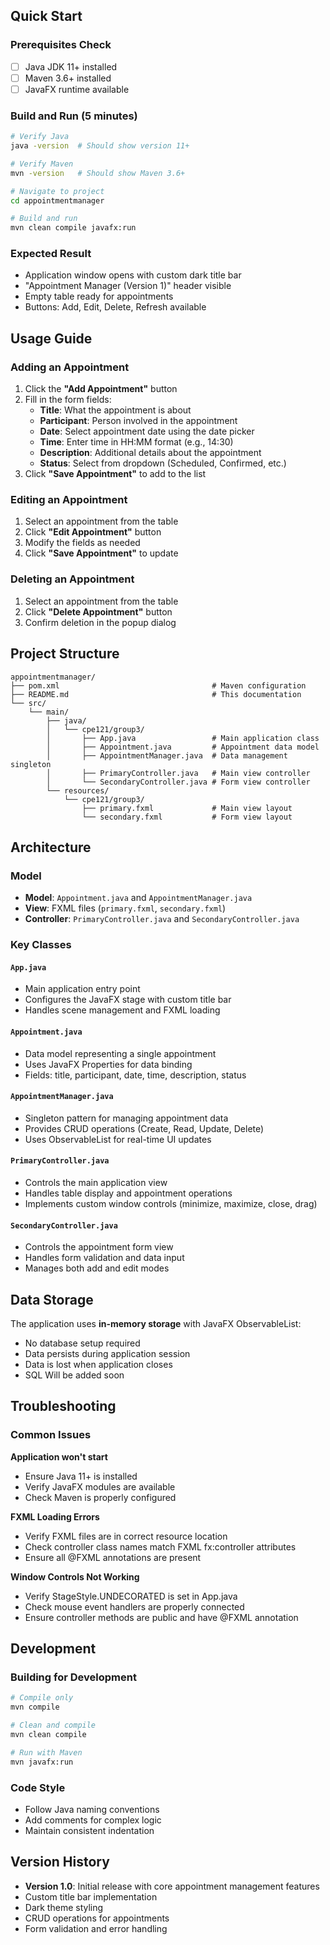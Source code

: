 ## Quick Start

### Prerequisites Check
- [ ] Java JDK 11+ installed
- [ ] Maven 3.6+ installed  
- [ ] JavaFX runtime available

### Build and Run (5 minutes)
```bash
# Verify Java
java -version  # Should show version 11+

# Verify Maven
mvn -version   # Should show Maven 3.6+

# Navigate to project
cd appointmentmanager

# Build and run
mvn clean compile javafx:run
```

### Expected Result
- Application window opens with custom dark title bar
- "Appointment Manager (Version 1)" header visible
- Empty table ready for appointments
- Buttons: Add, Edit, Delete, Refresh available

## Usage Guide

### Adding an Appointment
1. Click the **"Add Appointment"** button
2. Fill in the form fields:
   - **Title**: What the appointment is about
   - **Participant**: Person involved in the appointment
   - **Date**: Select appointment date using the date picker
   - **Time**: Enter time in HH:MM format (e.g., 14:30)
   - **Description**: Additional details about the appointment
   - **Status**: Select from dropdown (Scheduled, Confirmed, etc.)
3. Click **"Save Appointment"** to add to the list

### Editing an Appointment
1. Select an appointment from the table
2. Click **"Edit Appointment"** button
3. Modify the fields as needed
4. Click **"Save Appointment"** to update

### Deleting an Appointment
1. Select an appointment from the table
2. Click **"Delete Appointment"** button
3. Confirm deletion in the popup dialog

## Project Structure

```
appointmentmanager/
├── pom.xml                                  # Maven configuration
├── README.md                                # This documentation
└── src/
    └── main/
        ├── java/
        │   └── cpe121/group3/
        │       ├── App.java                 # Main application class
        │       ├── Appointment.java         # Appointment data model
        │       ├── AppointmentManager.java  # Data management singleton
        │       ├── PrimaryController.java   # Main view controller
        │       └── SecondaryController.java # Form view controller
        └── resources/
            └── cpe121/group3/
                ├── primary.fxml             # Main view layout
                └── secondary.fxml           # Form view layout
```

## Architecture

### Model
- **Model**: `Appointment.java` and `AppointmentManager.java`
- **View**: FXML files (`primary.fxml`, `secondary.fxml`)
- **Controller**: `PrimaryController.java` and `SecondaryController.java`

### Key Classes

#### `App.java`
- Main application entry point
- Configures the JavaFX stage with custom title bar
- Handles scene management and FXML loading

#### `Appointment.java`
- Data model representing a single appointment
- Uses JavaFX Properties for data binding
- Fields: title, participant, date, time, description, status

#### `AppointmentManager.java`
- Singleton pattern for managing appointment data
- Provides CRUD operations (Create, Read, Update, Delete)
- Uses ObservableList for real-time UI updates

#### `PrimaryController.java`
- Controls the main application view
- Handles table display and appointment operations
- Implements custom window controls (minimize, maximize, close, drag)

#### `SecondaryController.java`
- Controls the appointment form view
- Handles form validation and data input
- Manages both add and edit modes

## Data Storage

The application uses **in-memory storage** with JavaFX ObservableList:
- No database setup required
- Data persists during application session
- Data is lost when application closes
- SQL Will be added soon

## Troubleshooting

### Common Issues

**Application won't start**
- Ensure Java 11+ is installed
- Verify JavaFX modules are available
- Check Maven is properly configured

**FXML Loading Errors**
- Verify FXML files are in correct resource location
- Check controller class names match FXML fx:controller attributes
- Ensure all @FXML annotations are present

**Window Controls Not Working**
- Verify StageStyle.UNDECORATED is set in App.java
- Check mouse event handlers are properly connected
- Ensure controller methods are public and have @FXML annotation

## Development

### Building for Development
```bash
# Compile only
mvn compile

# Clean and compile
mvn clean compile

# Run with Maven
mvn javafx:run
```

### Code Style
- Follow Java naming conventions
- Add comments for complex logic
- Maintain consistent indentation

## Version History

- **Version 1.0**: Initial release with core appointment management features
- Custom title bar implementation
- Dark theme styling
- CRUD operations for appointments
- Form validation and error handling
